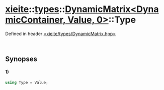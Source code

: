 # [xieite](../../../../../xieite.md)\:\:[types](../../../../../types.md)\:\:[DynamicMatrix\<DynamicContainer, Value, 0\>](../../../DynamicMatrix.md)\:\:Type
Defined in header [<xieite/types/DynamicMatrix.hpp>](../../../../../../include/xieite/types/DynamicMatrix.hpp)

&nbsp;

## Synopses
#### 1)
```cpp
using Type = Value;
```
